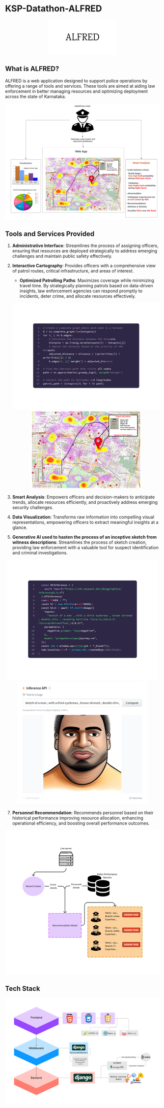 # KSP-Datathon-ALFRED

<p align='center'>
    <img src='/images/ALFRED.png' alt='ALFRED_logo'>
</p>

## What is ALFRED?
ALFRED is a web application designed to support police operations by offering a range of tools and services. These tools are aimed at aiding law enforcement in better managing resources and optimizing deployment across the state of Karnataka.

<p align='center'>
    <img src='/images/Basic_Design.png' alt='Basic_Design'>
</p>

## Tools and Services Provided
1. **Administrative Interface**: Streamlines the process of assigning officers, ensuring that resources are deployed strategically to address emerging challenges and maintain public safety effectively.

2. **Interactive Cartography**: Provides officers with a comprehensive view of patrol routes, critical infrastructure, and areas of interest.
    - **Optimized Patrolling Paths**: Maximizes coverage while minimizing travel time. By strategically planning patrols based on data-driven insights, law enforcement agencies can respond promptly to incidents, deter crime, and allocate resources effectively.
    <p align='center'>
        <img src='/images/tsp_code.png' alt='TSP_code'>
        <img src='/images/map.png' alt='Map'>
    </p>

3. **Smart Analysis**: Empowers officers and decision-makers to anticipate trends, allocate resources efficiently, and proactively address emerging security challenges.

4. **Data Visualization**: Transforms raw information into compelling visual representations, empowering officers to extract meaningful insights at a glance.

5. **Generative AI used to hasten the process of an inceptive sketch from witness descriptions**: Streamlines the process of sketch creation, providing law enforcement with a valuable tool for suspect identification and criminal investigations.
<p align='center'>
    <img src='/images/sketch_code.png' alt='Sketch_Code'>
    <img src='/images/example_sketch.png' alt='Example_Sketch'>
</p>

7. **Personnel Recommendation**: Recommends personnel based on their historical performance improving resource allocation, enhancing operational efficiency, and boosting overall performance outcomes.
<p align='center'>
    <img src='/images/personnel_rec.png' alt='Personnel_Recommendation_Model'>
</p>

## Tech Stack
<p align='center'>
    <img src='/images/Techstack.png' alt='Tech_Stack'>
</p>
